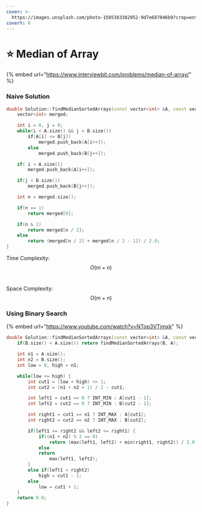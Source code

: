 ```yaml
---
cover: >-
  https://images.unsplash.com/photo-1505383382952-9d7e687046b9?crop=entropy&cs=tinysrgb&fm=jpg&ixid=MnwxOTcwMjR8MHwxfHNlYXJjaHw1fHxtaWRkbGV8ZW58MHx8fHwxNjU5NzE0ODA0&ixlib=rb-1.2.1&q=80
coverY: 0
---
```


# ⭐ Median of Array

{% embed url="https://www.interviewbit.com/problems/median-of-array/" %}

### Naive Solution

```cpp
double Solution::findMedianSortedArrays(const vector<int> &A, const vector<int> &B) {
    vector<int> merged;

    int i = 0, j = 0;
    while(i < A.size() && j < B.size())
        if(A[i] <= B[j])
            merged.push_back(A[i++]);
        else    
            merged.push_back(B[j++]);

    if( i < A.size())
        merged.push_back(A[i++]);

    if(j < B.size())
        merged.push_back(B[j++]);

    int n = merged.size();

    if(n == 1)
        return merged[0];

    if(n & 1)
        return merged[n / 2];
    else 
        return (merged[n / 2] + merged[n / 2 - 1]) / 2.0;
}

```

Time Complexity: $$O(m + n)$$​

Space Complexity: $$O(m + n)$$

### Using Binary Search

{% embed url="https://www.youtube.com/watch?v=NTop3VTjmxk" %}

```cpp
double Solution::findMedianSortedArrays(const vector<int> &A, const vector<int> &B) {
    if(B.size() < A.size()) return findMedianSortedArrays(B, A);

    int n1 = A.size();
    int n2 = B.size();
    int low = 0, high = n1;

    while(low <= high) {
        int cut1 = (low + high) >> 1;
        int cut2 = (n1 + n2 + 1) / 2 - cut1;

        int left1 = cut1 == 0 ? INT_MIN : A[cut1 - 1];
        int left2 = cut2 == 0 ? INT_MIN : B[cut2 - 1];

        int right1 = cut1 == n1 ? INT_MAX : A[cut1];
        int right2 = cut2 == n2 ? INT_MAX : B[cut2];

        if(left1 <= right2 && left2 <= right1) {
            if((n1 + n2) % 2 == 0)
                return (max(left1, left2) + min(right1, right2)) / 2.0;
            else
            return 
                max(left1, left2);
        } 
        else if(left1 > right2)
            high = cut1 - 1;
        else    
            low = cut1 + 1;
    }
    return 0.0;    
}
```

